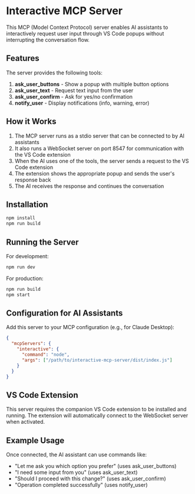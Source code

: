 # Interactive MCP Server

This MCP (Model Context Protocol) server enables AI assistants to interactively request user input through VS Code popups without interrupting the conversation flow.

## Features

The server provides the following tools:

1. **ask_user_buttons** - Show a popup with multiple button options
2. **ask_user_text** - Request text input from the user
3. **ask_user_confirm** - Ask for yes/no confirmation
4. **notify_user** - Display notifications (info, warning, error)

## How it Works

1. The MCP server runs as a stdio server that can be connected to by AI assistants
2. It also runs a WebSocket server on port 8547 for communication with the VS Code extension
3. When the AI uses one of the tools, the server sends a request to the VS Code extension
4. The extension shows the appropriate popup and sends the user's response back
5. The AI receives the response and continues the conversation

## Installation

```bash
npm install
npm run build
```

## Running the Server

For development:
```bash
npm run dev
```

For production:
```bash
npm run build
npm start
```

## Configuration for AI Assistants

Add this server to your MCP configuration (e.g., for Claude Desktop):

```json
{
  "mcpServers": {
    "interactive": {
      "command": "node",
      "args": ["/path/to/interactive-mcp-server/dist/index.js"]
    }
  }
}
```

## VS Code Extension

This server requires the companion VS Code extension to be installed and running. The extension will automatically connect to the WebSocket server when activated.

## Example Usage

Once connected, the AI assistant can use commands like:

- "Let me ask you which option you prefer" (uses ask_user_buttons)
- "I need some input from you" (uses ask_user_text)
- "Should I proceed with this change?" (uses ask_user_confirm)
- "Operation completed successfully" (uses notify_user) 